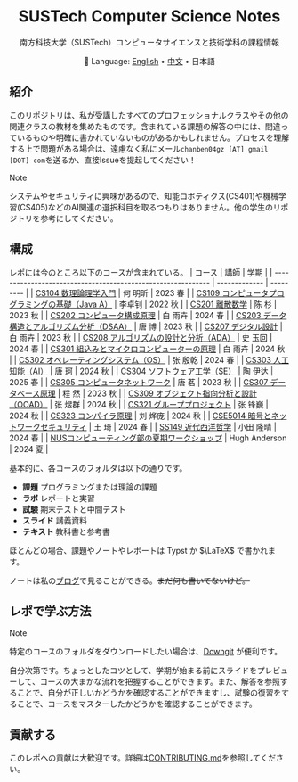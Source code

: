 <div align="center">

# SUSTech Computer Science Notes

南方科技大学（SUSTech）コンピュータサイエンスと技術学科の課程情報

:book: Language: <a href="https://github.com/chanbengz/sustech-notes/blob/master/README.md">English</a> • <a href="https://github.com/chanbengz/sustech-notes/blob/main/README_ZH.md">中文</a> • 日本語

</div>

## 紹介

このリポジトリは、私が受講したすべてのプロフェッショナルクラスやその他の関連クラスの教材を集めたものです。含まれている課題の解答の中には、間違っているものや明確に書かれていないものがあるかもしれません。プロセスを理解する上で問題がある場合は、遠慮なく私にメール`chanben04gz [AT] gmail [DOT] com`を送るか、直接Issueを提起してください！

> [!NOTE] 
> システムやセキュリティに興味があるので、知能ロボティクス(CS401)や機械学習(CS405)などのAI関連の選択科目を取るつもりはありません。他の学生のリポジトリを参考にしてください。

## 構成

レポには今のところ以下のコースが含まれている。
| コース                                                       | 講師          | 学期      |
| ------------------------------------------------------------ | ------------- | --------- |
| [CS104 数理論理学入門](./CS104%20Intro%20to%20Mathematical%20Logic) | 何 明昕 | 2023 春 |
| [CS109 コンピュータプログラミングの基礎（Java A）](./CS109%20Intro%20to%20Programming%20in%20Java) | 李卓钊        | 2022 秋 |
| [CS201 離散数学](./CS201%20Discrete%20Math)                  | 陈 杉          | 2023 秋 |
| [CS202 コンピュータ構成原理](./CS202%20Computer%20Organization)    | 白 雨卉        | 2024 春 |
| [CS203 データ構造とアルゴリズム分析（DSAA）](./CS203%20Data%20Structures%20and%20Algorithm%20Analysis) | 唐 博          | 2023 秋 |
| [CS207 デジタル設計](./CS207%20Digital%20Design)                 | 白 雨卉        | 2023 秋 |
| [CS208 アルゴリズムの設計と分析（ADA）](./CS208%20Algorithm%20Design%20and%20Analysis) | 史 玉回        | 2024 春 |
| [CS301 組込みとマイクロコンピューターの原理](./CS301%20Embedded%20System%20and%20Microcomputer%20Principle) | 白 雨卉 | 2024 秋 |
| [CS302 オペレーティングシステム（OS）](./CS302%20Operating%20System)         | 张 殷乾        | 2024 春 |
| [CS303 人工知能（AI）](./CS303%20Artificial%20Intelligence)  | 唐 珂          | 2024 秋 |
| [CS304 ソフトウェア工学（SE）](./CS304%20Software%20Engineering) | 陶 伊达 | 2025 春 |
| [CS305 コンピュータネットワーク](./CS305%20Computer%20Networks)            | 唐 茗          | 2023 秋 |
| [CS307 データベース原理](./CS307%20Database%20System)                  | 程 然          | 2023 秋 |
| [CS309 オブジェクト指向分析と設計（OOAD）](./CS309%20Object-Oriented%20Analysis%20and%20Design) | 张 煜群        | 2024 秋 |
| [CS321 グループプロジェクト](./CS321%20Group%20Project)                  | 张 锋巍        | 2024 秋 |
| [CS323 コンパイラ原理](./CS323%20Compiler%20Principles)            | 刘 烨庞        | 2024 秋 |
| [CSE5014 暗号とネットワークセキュリティ](./CSE5014%20Cryptography%20and%20Network%20Security) | 王 琦          | 2024 春 |
| [SS149 近代西洋哲学](./SS149%20Early%20Modern%20Western%20Philosophy/) | 小田 隆晴      | 2024 春 |
| [NUSコンピューティング部の夏期ワークショップ](./NUS%20SWS%202024)              | Hugh Anderson | 2024 夏 |

基本的に、各コースのフォルダは以下の通りです。
- **課題** プログラミングまたは理論の課題
- **ラボ** レポートと実習
- **試験** 期末テストと中間テスト
- **スライド** 講義資料
- **テキスト** 教科書と参考書

ほとんどの場合、課題やノートやレポートは Typst か $\LaTeX$ で書かれます。

ノートは私の[ブログ](https://blog.benx.dev)で見ることができる。~~まだ何も書いてないけど。~~

## レポで学ぶ方法

> [!NOTE] 
>
> 特定のコースのフォルダをダウンロードしたい場合は、[Downgit](https://downgit.benx.dev) が便利です。

自分次第です。ちょっとしたコツとして、学期が始まる前にスライドをプレビューして、コースの大まかな流れを把握することができます。また、解答を参照することで、自分が正しいかどうかを確認することができますし、試験の復習をすることで、コースをマスターしたかどうかを確認することができます。

## 貢献する

このレポへの貢献は大歓迎です。詳細は[CONTRIBUTING.md](./CONTRIBUTING.md)を参照してください。
